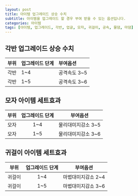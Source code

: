 ```yaml
---
layout: post
title: 아이템 업그레이드 상승 수치
subtitle: 아이템을 업그레이드 할 경우 부여 받을 수 있는 옵션입니다.
categories: 아이템
tags: [아이템, 업그레이드, 각반, 업글, 모자, 귀걸이, 공속, 물댐, 마댐]
---
```


## 각반 업그레이드 상승 수치

| 부위 | 업그레이드 단계 | 부여옵션 |
| :------ |:--- | :------------ |
| 각반 | 1~4 | 공격속도 3~5 |
| 각반 | 1~5 | 공격속도 3~6 |

## 모자 아이템 세트효과

| 부위 | 업그레이드 단계 | 부여옵션 |
| :------: |:---: | :------------: |
| 모자 | 1~4 | 물리대미지감소 3~5 |
| 모자 | 1~5 | 물리대미지감소 3~6 |

## 귀걸이 아이템 세트효과

| 부위 | 업그레이드 단계 | 부여옵션 |
| :------: |:---: | :------------: |
| 귀걸이 | 1~4 | 마법대미지감소 2~4 |
| 귀걸이 | 1~5 | 마법대미지감소 3~6 |